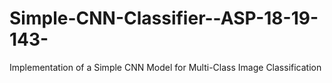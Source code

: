 # Simple-CNN-Classifier--ASP-18-19-143-
Implementation of a Simple CNN Model for Multi-Class Image Classification
